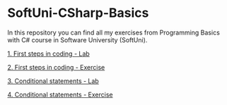 # SoftUni-CSharp-Basics

In this repository you can find all my exercises from Programming Basics with C# course in Software University (SoftUni).

[1. First steps in coding - Lab](https://github.com/Vaseto28/SoftUni-CSharp-Basics/tree/main/First%20steps%20in%20coding%20-%20Lab)

[2. First steps in coding - Exercise](https://github.com/Vaseto28/SoftUni-CSharp-Basics/tree/main/First%20steps%20in%20coding%20-%20Exercise)

[3. Conditional statements - Lab](https://github.com/Vaseto28/SoftUni-CSharp-Basics/tree/main/Conditional%20statements%20-%20Lab)

[4. Conditional statements - Exercise](https://github.com/Vaseto28/SoftUni-CSharp-Basics/tree/main/Conditional%20statements%20-%20Exercise)

